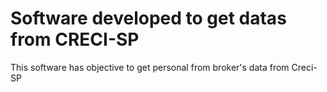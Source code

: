 # Software developed to get datas from CRECI-SP
This software has objective to get personal from broker's data from Creci-SP
